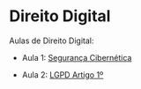 
<!-- README.md is generated from README.Rmd. Please edit that file -->

# Direito Digital

<!-- badges: start -->

<!-- badges: end -->

Aulas de Direito Digital:

- Aula 1: [Segurança
  Cibernética](https://ndtj.github.io/direitoDigital/slides/ciber.html)

- Aula 2: [LGPD Artigo
  1º](https://ndtj.github.io/direitoDigital/slides/lgpd1.html)
